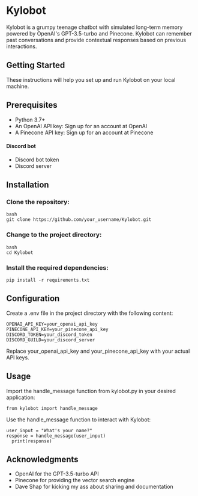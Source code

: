 # Kylobot
Kylobot is a grumpy teenage chatbot with simulated long-term memory powered by OpenAI's GPT-3.5-turbo and Pinecone. Kylobot can remember past conversations and provide contextual responses based on previous interactions.

## Getting Started
These instructions will help you set up and run Kylobot on your local machine.

## Prerequisites
- Python 3.7+
- An OpenAI API key: Sign up for an account at OpenAI
- A Pinecone API key: Sign up for an account at Pinecone
#### Discord bot
- Discord bot token 
- Discord server 


## Installation
### Clone the repository:
```
bash
git clone https://github.com/your_username/Kylobot.git
```

### Change to the project directory:

```
bash
cd Kylobot
```

### Install the required dependencies:
```pip install -r requirements.txt```

## Configuration
Create a .env file in the project directory with the following content:
```
OPENAI_API_KEY=your_openai_api_key
PINECONE_API_KEY=your_pinecone_api_key
DISCORD_TOKEN=your_discord_token
DISCORD_GUILD=your_discord_server
```
Replace your_openai_api_key and your_pinecone_api_key with your actual API keys.

## Usage
Import the handle_message function from kylobot.py in your desired application:
```
from kylobot import handle_message
```

Use the handle_message function to interact with Kylobot:
```
user_input = "What's your name?"
response = handle_message(user_input)
  print(response)
```  

## Acknowledgments
- OpenAI for the GPT-3.5-turbo API
- Pinecone for providing the vector search engine
- Dave Shap for kicking my ass about sharing and documentation 
